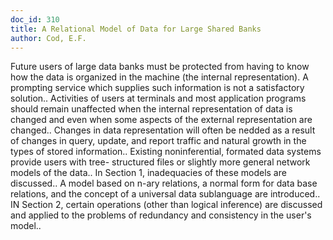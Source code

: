 ```yaml
---
doc_id: 310
title: A Relational Model of Data for Large Shared Banks
author: Cod, E.F.
---
```


Future users of large data banks must be protected from having to know how 
the data is organized in the machine (the internal representation). A prompting
service which supplies such information is not a satisfactory solution.. 
Activities of users at terminals and most application programs should remain 
unaffected when the internal representation of data is changed
and even when some aspects of the external representation are changed.. Changes
in data representation will often be nedded as a result of changes in query, 
update, and report traffic and natural growth in the types of stored 
information.. 
  Existing noninferential, formated data systems provide users with tree-
structured files or slightly more general network models of the data.. In 
Section 1, inadequacies of these models are discussed.. A model based on n-ary
relations, a normal form for data base relations, and the concept of a universal
data sublanguage are introduced.. IN Section 2, certain operations (other than 
logical inference) are discussed and applied to the problems of redundancy and
consistency in the user's model..